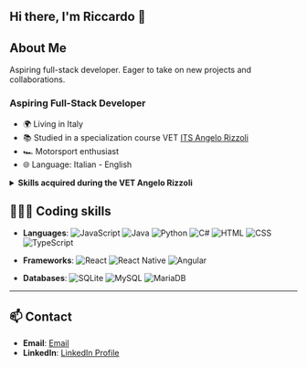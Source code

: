 ## Hi there, I'm Riccardo 🦀

## About Me
Aspiring full-stack developer. Eager to take on new projects and collaborations.

### Aspiring Full-Stack Developer
- 🌍 Living in Italy
- 📚 Studied in a specialization course VET [ITS Angelo Rizzoli](https://www.itsrizzoli.it/en/home-en/)
- 🏎️ Motorsport enthusiast
- 🌐 Language: Italian - English

<details>
<summary><b>Skills acquired during the VET Angelo Rizzoli</b></summary>
<p></p>
<details>
  <summary><b>UFT (Technical Skills)</b></summary>
  <ul>
    <p></p>
    <li><b>Operating Systems and competition management</b></li>
    <li><b>Computer networks and distributed computing</b></li>
    <li><b>Algorithms and Data Structures</b></li>
    <li><b>Basic Java programming and development tools</b></li>
    <li><b>Database and data analysis</b></li>
    <li><b>Java programming - Advanced</b></li>
    <li><b>Human-machine interaction</b></li>
    <li><b>Web development basics Front-end</b></li>
    <li><b>Framework for the Web Front End development</b></li>
    <li><b>Angular for Web development</b></li>
    <li><b>Design and Development</b></li>
    <li><b>Development for Windows applications</b></li>
    <li><b>Design and Development for Android</b></li>
    <li><b>Design and Development for iOS</b></li>
    <li><b>Spring Boot Backend</b></li>
    <li><b>Legal computing for developers</b></li>
  </ul>
</details>
<details>
  <summary><b>UFS (Soft Skills)</b></summary>
  <ul>
    <p></p>
    <li><b>Personal effectiveness and behavioural style</b></li>
    <li><b>Data protection, digital law, digital transformation and blockchain</b></li>
    <li><b>Commercial law, employment law and GDPR</b></li>
    <li><b>Economics and business organization</b></li>
    <li><b>Quality, environment, health and safety at work</b></li>
    <li><b>Project Management - Agile</b></li>
    <li><b>English language and micro languages</b></li>
    <li><b>Problem solving and design thinking</b></li>
    <li><b>Communication, interpersonal skills and team building</b></li>
    <li><b>Personal branding and work orientation</b></li>
    <li><b>Team Working</b></li>
  </ul>
</details>
</details>

## 🧑🏽‍💻 Coding skills

- **Languages**: ![JavaScript](https://img.shields.io/badge/JavaScript-F7DF1E?logo=javascript&logoColor=black) ![Java](https://img.shields.io/badge/Java-007396?logo=java&logoColor=white) ![Python](https://img.shields.io/badge/Python-3776AB?logo=python&logoColor=white) ![C#](https://img.shields.io/badge/C%23-239120?logo=csharp&logoColor=white) ![HTML](https://img.shields.io/badge/HTML-E34F26?logo=html5&logoColor=white) ![CSS](https://img.shields.io/badge/CSS-1572B6?logo=css3&logoColor=white) ![TypeScript](https://img.shields.io/badge/TypeScript-3178C6?logo=typescript&logoColor=white) 
  
- **Frameworks**: ![React](https://img.shields.io/badge/React-61DAFB?logo=react&logoColor=black) ![React Native](https://img.shields.io/badge/React_Native-20232A?logo=react&logoColor=61DAFB) ![Angular](https://img.shields.io/badge/Angular-E23237?logo=angular&logoColor=white)
  
- **Databases**: ![SQLite](https://img.shields.io/badge/SQLite-003B57?logo=sqlite&logoColor=white) ![MySQL](https://img.shields.io/badge/MySQL-4479A1?logo=mysql&logoColor=white) ![MariaDB](https://img.shields.io/badge/MariaDB-003545?logo=mariadb&logoColor=white)

---

## 📫 Contact

- **Email**: [Email](mailto:r.silvestri04@gmail.com)
- **LinkedIn**: [LinkedIn Profile](https://www.linkedin.com/in/riccardo-silvestri-477767171/)
